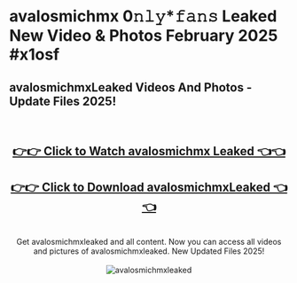 # avalosmichmx 0𝚗𝚕𝚢*𝚏𝚊𝚗𝚜 Leaked New Video & Photos February 2025 #x1osf

<h2>avalosmichmxLeaked Videos And Photos - Update Files 2025!</h2>
<br>
<div align="center">
<h2><a href="https://mediaupload.pro?title=avalosmichmx&ref=11F" rel="nofollow">👉👉 Click to Watch avalosmichmx Leaked 👈👈</a></h2>
<h2><a href="https://mediaupload.pro?title=avalosmichmx&ref=11F" rel="nofollow">👉👉 Click to Download avalosmichmxLeaked 👈👈</a></h2>
<br>
Get avalosmichmxleaked and all content. Now you can access all videos and pictures of avalosmichmxleaked. New Updated Files 2025!
<br>
<br>
<a href="https://mediaupload.pro?title=avalosmichmx&ref=11F" rel="nofollow" data-target="animated-image.originalLink"><img src="https://i.ibb.co/Gkj2r4b/banner.png" alt="avalosmichmxleaked" style="max-width: 100%; display: inline-block;" data-target="animated-image.originalImage"></a>
</div>
<br>

